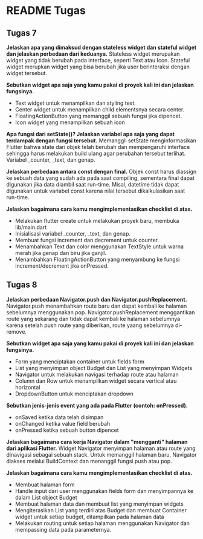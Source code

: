 # README Tugas

## Tugas 7

**Jelaskan apa yang dimaksud dengan stateless widget dan stateful widget dan jelaskan perbedaan dari keduanya.**
Stateless widget merupakan widget yang tidak berubah pada interface, seperti Text atau Icon. Stateful widget merupkan widget yang bisa berubah jika user berinteraksi dengan widget tersebut.

**Sebutkan widget apa saja yang kamu pakai di proyek kali ini dan jelaskan fungsinya.**
- Text widget untuk menampilkan dan styling text.
- Center widget untuk menampilkan child elementsnya secara center.
- FloatingActionButton yang memanggil sebuah fungsi jika dipencet.
- Icon widget yang menampilkan sebuah icon

**Apa fungsi dari setState()? Jelaskan variabel apa saja yang dapat terdampak dengan fungsi tersebut.**
Memanggil setState menginformasikan Flutter bahwa state dari objek telah berubah dan mempengaruhi interface sehingga harus melakukan build ulang agar perubahan tersebut terlihat. Variabel _counter, _text, dan genap.

**Jelaskan perbedaan antara const dengan final.**
Objek const harus diassign ke sebuah data yang sudah ada pada saat compiling, sementara final dapat digunakan jika data diambil saat run-time. Misal, datetime tidak dapat digunakan untuk variabel const karena nilai tersebut dikalkulasikan saat run-time.

**Jelaskan bagaimana cara kamu mengimplementasikan checklist di atas.**
- Melakukan flutter create untuk melakukan proyek baru, membuka lib/main.dart
- Inisialisasi variabel _counter, _text, dan genap.
- Membuat fungsi increment dan decrement untuk counter.
- Menambahkan Text dan color menggunakan TextStyle untuk warna merah jika genap dan biru jika ganjil.
- Menambahkan FloatingActionButton yang menyambung ke fungsi increment/decrement jika onPressed.

## Tugas 8

**Jelaskan perbedaan Navigator.push dan Navigator.pushReplacement.**
Navigator.push menambahkan route baru dan dapat kembali ke halaman sebelumnya menggunakan pop.
Navigator.pushReplacement menggantikan route yang sekarang dan tidak dapat kembali ke halaman sebelumnya karena setelah push route yang diberikan, route yaang sebelumnya di-remove.

**Sebutkan widget apa saja yang kamu pakai di proyek kali ini dan jelaskan fungsinya.**
- Form yang menciptakan container untuk fields form
- List yang menyimpan object Budget dan List yang menyimpan Widgets
- Navigator untuk melakukan navigasi terhadap route atau halaman
- Column dan Row untuk menampilkan widget secara vertical atau horizontal
- DropdownButton untuk menciptakan dropdown

**Sebutkan jenis-jenis event yang ada pada Flutter (contoh: onPressed).**
- onSaved ketika data telah disimpan
- onChanged ketika value field berubah
- onPressed ketika sebuah button dipencet

**Jelaskan bagaimana cara kerja Navigator dalam "mengganti" halaman dari aplikasi Flutter.**
Widget Navigator menyimpan halaman atau route yang dinavigasi sebagai sebuah stack. Untuk memanggil halaman baru, Navigator diakses melalui BuildContext dan menanggil fungsi push atau pop.

**Jelaskan bagaimana cara kamu mengimplementasikan checklist di atas.**
- Membuat halaman form
- Handle input dari user menggunakan fields form dan menyimpannya ke dalam List object Budget
- Membuat halaman data dan membuat list yang menyimpan widgets
- Mengiterasikan List yang terdiri atas Budget dan membuat Container widget untuk setiap budget, ditampilkan pada halaman data
- Melakukan routing untuk setiap halaman menggunakan Navigator dan mempassing data pada parameternya.